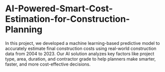 # AI-Powered-Smart-Cost-Estimation-for-Construction-Planning
In this project, we developed a machine learning-based predictive model to accurately estimate final construction costs using real-world construction data from 2004 to 2023. Our AI solution analyzes key factors like project type, area, duration, and contractor grade to help planners make smarter, faster, and more cost-effective decisions.
